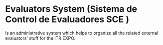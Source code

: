 # Evaluators System (Sistema de Control de Evaluadores SCE )
Is an administrative system which helps to organize all the related external evaluators' stuff for the ITR EXPO.
